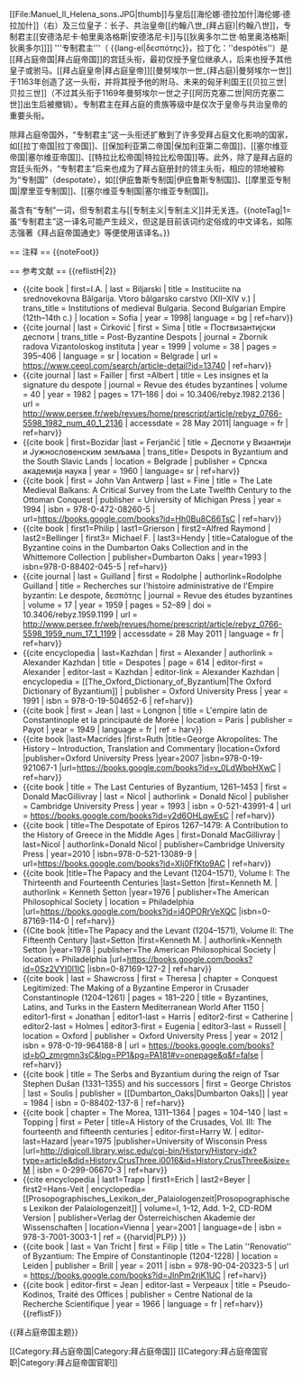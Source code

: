 [[File:Manuel_II_Helena_sons.JPG|thumb]]与皇后[[海伦娜·德拉加什|海伦娜·德拉加什]]（右）及三位皇子：长子、共治皇帝[[约翰八世_(拜占庭)|约翰八世]]，专制君主[[安德洛尼卡·帕里奥洛格斯|安德洛尼卡]]与[[狄奥多尔二世·帕里奥洛格斯|狄奥多尔]]]]
'''专制君主'''（ {{lang-el|δεσπότης}}，拉丁化：''despótēs''）是[[拜占庭帝国|拜占庭帝国]]的宫廷头衔，最初仅授予皇位继承人，后来也授予其他皇子或驸马。[[拜占庭皇帝|拜占庭皇帝]][[曼努埃尔一世_(拜占庭)|曼努埃尔一世]]于1163年创造了这一头衔，并将其授予他的附马、未来的匈牙利国王[[贝拉三世|贝拉三世]]（不过其头衔于1169年曼努埃尔一世之子[[阿历克塞二世|阿历克塞二世]]出生后被撤销）。专制君主在拜占庭的贵族等级中是仅次于皇帝与共治皇帝的重要头衔。

除拜占庭帝国外，“专制君主”这一头衔还扩散到了许多受拜占庭文化影响的国家，如[[拉丁帝国|拉丁帝国]]、[[保加利亚第二帝国|保加利亚第二帝国]]、[[塞尔维亚帝国|塞尔维亚帝国]]、[[特拉比松帝国|特拉比松帝国]]等。此外，除了是拜占庭的宫廷头衔外，“专制君主”后来也成为了拜占庭册封的领主头衔，相应的领地被称为“专制国”（despotate），如[[伊庇鲁斯专制国|伊庇鲁斯专制国]]、[[摩里亚专制国|摩里亚专制国]]、[[塞尔维亚专制国|塞尔维亚专制国]]。

虽含有“专制”一词，但专制君主与[[专制主义|专制主义]]并无关连。{{noteTag|1=虽“专制君主”这一译名可能产生歧义，但这是目前该词约定俗成的中文译名，如陈志强著《拜占庭帝国通史》等便使用该译名。}}

== 注释 ==
{{noteFoot}}

== 参考文献 ==
{{reflistH|2}}
* {{cite book | first=I.A. | last = Biljarski | title = Instituciite na srednovekovna Bălgarija. Vtoro bălgarsko carstvo (XII–XIV v.) | trans_title = Institutions of medieval Bulgaria. Second Bulgarian Empire (12th–14th c.) | location = Sofia | year = 1998| language = bg | ref=harv}}
* {{cite journal | last = Ćirković | first = Sima | title = Поствизантијски деспоти  | trans_title = Post-Byzantine Despots | journal = Zbornik radova Vizantoloskog instituta | year = 1999 | volume = 38 | pages =  395–406 | language = sr | location = Belgrade | url = https://www.ceeol.com/search/article-detail?id=13740 | ref=harv}}
* {{cite journal | last = Failler | first =Albert | title = Les insignes et la signature du despote | journal = Revue des études byzantines | volume = 40 | year = 1982 | pages = 171–186 | doi = 10.3406/rebyz.1982.2136 | url = http://www.persee.fr/web/revues/home/prescript/article/rebyz_0766-5598_1982_num_40_1_2136 | accessdate = 28 May 2011| language = fr | ref=harv}}
* {{cite book | first=Bozidar |last = Ferjančić | title = Деспоти у Византији и Јужнословенским земљама | trans_title= Despots in Byzantium and the South Slavic Lands | location = Belgrade | publisher = Српска академиjа наука | year = 1960 | language= sr | ref=harv}}
* {{cite book | first = John Van Antwerp | last = Fine | title = The Late Medieval Balkans: A Critical Survey from the Late Twelfth Century to the Ottoman Conquest | publisher = University of Michigan Press | year = 1994 | isbn = 978-0-472-08260-5 | url=https://books.google.com/books?id=Hh0Bu8C66TsC | ref=harv}}
* {{cite book | first1=Philip | last1=Grierson | first2=Alfred Raymond | last2=Bellinger | first3= Michael F. | last3=Hendy | title=Catalogue of the Byzantine coins in the Dumbarton Oaks Collection and in the Whittemore Collection | publisher=Dumbarton Oaks | year=1993 | isbn=978-0-88402-045-5 | ref=harv}}
* {{cite journal | last = Guilland | first = Rodolphe | authorlink=Rodolphe Guilland | title = Recherches sur l'histoire administrative de l'Empire byzantin: Le despote, δεσπότης | journal = Revue des études byzantines | volume = 17 | year = 1959 | pages = 52–89 | doi = 10.3406/rebyz.1959.1199 | url = http://www.persee.fr/web/revues/home/prescript/article/rebyz_0766-5598_1959_num_17_1_1199 | accessdate = 28 May 2011 | language = fr | ref=harv}}
* {{cite encyclopedia | last=Kazhdan | first = Alexander | authorlink = Alexander Kazhdan | title = Despotes | page = 614 | editor-first = Alexander | editor-last = Kazhdan | editor-link = Alexander Kazhdan | encyclopedia = [[The_Oxford_Dictionary_of_Byzantium|The Oxford Dictionary of Byzantium]] | publisher = Oxford University Press | year = 1991 | isbn = 978-0-19-504652-6 | ref=harv}}
* {{cite book | first = Jean | last = Longnon | title = L'empire latin de Constantinople et la principauté de Morée | location = Paris | publisher = Payot | year = 1949 | language = fr | ref = harv}}
* {{cite book |last=Macrides |first=Ruth |title=George Akropolites: The History – Introduction, Translation and Commentary |location=Oxford |publisher=Oxford University Press |year=2007 |isbn=978-0-19-921067-1 |url=https://books.google.com/books?id=v_0LdWboHXwC | ref=harv}}
* {{cite book | title = The Last Centuries of Byzantium, 1261–1453 | first = Donald MacGillivray | last = Nicol | authorlink = Donald Nicol | publisher = Cambridge University Press | year = 1993 | isbn = 0-521-43991-4 | url = https://books.google.com/books?id=y2d6OHLqwEsC | ref=harv}}
* {{cite book | title=The Despotate of Epiros 1267–1479: A Contribution to the History of Greece in the Middle Ages | first=Donald MacGillivray | last=Nicol | authorlink=Donald Nicol | publisher=Cambridge University Press | year=2010 | isbn=978-0-521-13089-9 | url=https://books.google.com/books?id=XIj0FfKto9AC | ref=harv}}
* {{cite book |title=The Papacy and the Levant (1204–1571), Volume I: The Thirteenth and Fourteenth Centuries |last=Setton |first=Kenneth M. | authorlink = Kenneth Setton |year=1976 | publisher=The American Philosophical Society | location = Philadelphia |url=https://books.google.com/books?id=i4OPORrVeXQC |isbn=0-87169-114-0 | ref=harv}}
* {{Cite book |title=The Papacy and the Levant (1204–1571), Volume II: The Fifteenth Century |last=Setton |first=Kenneth M. | authorlink=Kenneth Setton |year=1978 | publisher=The American Philosophical Society | location = Philadelphia |url=https://books.google.com/books?id=0Sz2VYI0l1IC |isbn=0-87169-127-2 | ref=harv}}
* {{cite book | last = Shawcross | first = Theresa | chapter = Conquest Legitimized: The Making of a Byzantine Emperor in Crusader Constantinople (1204–1261) | pages = 181–220 | title = Byzantines, Latins, and Turks in the Eastern Mediterranean World After 1150 | editor1-first = Jonathan | editor1-last = Harris | editor2-first = Catherine | editor2-last = Holmes | editor3-first = Eugenia | editor3-last = Russell | location = Oxford | publisher = Oxford University Press | year  = 2012 | isbn = 978-0-19-964188-8 | url = https://books.google.com/books?id=bO_zmrgmn3sC&lpg=PP1&pg=PA181#v=onepage&q&f=false | ref=harv}}
* {{cite book | title = The Serbs and Byzantium during the reign of Tsar Stephen Dušan (1331–1355) and his successors | first = George Christos | last = Soulis | publisher = [[Dumbarton_Oaks|Dumbarton Oaks]] | year = 1984 | isbn = 0-88402-137-8  | ref=harv}}
* {{cite book | chapter = The Morea, 1311–1364 | pages = 104–140 | last = Topping | first = Peter | title=A History of the Crusades, Vol. III: The fourteenth and fifteenth centuries | editor-first=Harry W. | editor-last=Hazard |year=1975 |publisher=University of Wisconsin Press |url=http://digicoll.library.wisc.edu/cgi-bin/History/History-idx?type=article&did=History.CrusThree.i0016&id=History.CrusThree&isize=M | isbn = 0-299-06670-3 | ref=harv}}
* {{cite encyclopedia | last1=Trapp | first1=Erich | last2=Beyer | first2=Hans-Veit | encyclopedia=[[Prosopographisches_Lexikon_der_Palaiologenzeit|Prosopographisches Lexikon der Palaiologenzeit]] | volume=I, 1–12, Add. 1–2, CD-ROM Version | publisher=Verlag der Österreichischen Akademie der Wissenschaften | location=Vienna | year=2001 | language=de | isbn = 978-3-7001-3003-1 | ref = {{harvid|PLP}} }}
* {{cite book | last = Van Tricht | first = Filip | title = The Latin ''Renovatio'' of Byzantium: The Empire of Constantinople (1204-1228) | location = Leiden | publisher = Brill | year = 2011 | isbn = 978-90-04-20323-5 | url = https://books.google.com/books?id=JlnPm2riK1UC | ref=harv}}
* {{cite book | editor-first = Jean | editor-last = Verpeaux | title = Pseudo-Kodinos, Traité des Offices | publisher = Centre National de la Recherche Scientifique | year = 1966 | language = fr | ref=harv}}
{{reflistF}}

{{拜占庭帝国主题}}

[[Category:拜占庭帝国|Category:拜占庭帝国]]
[[Category:拜占庭帝国官职|Category:拜占庭帝国官职]]